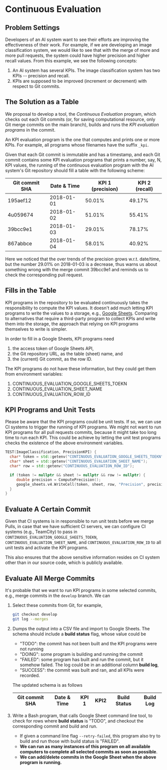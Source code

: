 # Continuous Evaluation

## Problem Settings

Developers of an AI system want to see their efforts are improving the effectiveness of their work. For example, if we are developing an image classification system, we would like to see that with the merge of more and more pull requests, the system could have higher precision and higher recall values.  From this example, we see the following concepts:

1. An AI system has several KPIs.  The image classification system has two KPIs -- precision and recall.
1. KPIs are supposed to be improved (increment or decrement) with respect to Git commits.

## The Solution as a Table

We proposal to develop a tool, the *Continuous Evaluation* program, which checks out each Git commits (or, for saving computational resource, only Git merge commits on the main branch), builds and runs the *KPI evaluation programs* in the commit.  

An KPI evaluation program is the one that computes and prints one or more KPIs.  For example, all programs whose filenames have the suffix `_kpi`.

Given that each Git commit is immutable and has a timestamp, and each Git commit contains some KPI evaluation programs that prints a number, say, N, KPI values, the running of the continuous evaluation program with the AI system's Git repository should fill a table with the following scheme:

| Git commit SHA | Date & Time | KPI 1 (precision) | KPI 2 (recall) |
|----------------|-------------|-------------------|----------------|
| 195aef12       | 2018-01-01  | 50.01%            | 49.17%         |
| 4u059674       | 2018-01-02  | 51.01%            | 55.41%         |
| 39bcc9e1       | 2018-01-03  | 29.01%            | 78.17%         |
| 867abbce       | 2018-01-04  | 58.01%            | 40.92%         |

Here we noticed that the over trends of the precision grows w.r.t. date/time, but the number 29.01% on 2018-01-03 is a decrease, thus warns us about something wrong with the merge commit 39bcc9e1 and reminds us to check the corresponding pull request.

## Fills in the Table

KPI programs in the repository to be evaluated continuously takes the responsibility to compute the KPI values. It doesn't add much letting KPI programs to write the values to a storage, e.g., [Google Sheets](https://developers.google.com/sheets/guides/concepts). Comparing to alternatives that require a third-party program to collect KPIs and write them into the storage, the approach that relying on KPI programs themselves to write is simpler. 

In order to fill in a Google Sheets, KPI programs need 

1. the access token of Google Sheets API,
1. the Git repository URL, as the table (sheet) name, and
1. the (current) Git commit, as the row ID.

The KPI programs do not have these information, but they could get them from environment variables:

1. CONTINUOUS_EVALUATION_GOOGLE_SHEETS_TOEKN
1. CONTINUOUS_EVALUATION_SHEET_NAME
1. CONTINUOUS_EVALUATION_ROW_ID

## KPI Programs and Unit Tests

Please be aware that the KPI programs could be unit tests.  If so, we can use CI systems to trigger the running of KPI programs.  We might not want to run KPI programs for all pull requests commits, because it might take too long time to run each KPI.  This could be achieve by letting the unit test programs checks the existence of the above environment variables.

```c++
TEST(ImageClassification, PrecisionKPI) {
  char* token = std::getenv("CONTINUOUS_EVALUATION_GOOGLE_SHEETS_TOEKN");
  char* sheet = std::getenv("CONTINUOUS_EVALUATION_SHEET_NAME");
  char* row = std::getenv("CONTINUOUS_EVALUATION_ROW_ID");

  if (token != nullptr && sheet != nullptr && row != nullptr) {
     double precision = ComputePrecision();
     google_sheets.v4.WriteCell(token, sheet, row, "Precision", precision);
  }
}
```

## Evaluate A Certain Commit

Given that CI systems is in responsible to run unit tests before we merge Pulls, in case that we have sufficient CI servers, we can configure CI systems (e.g., TeamCity) to pass in `CONTINUOUS_EVALUATION_GOOGLE_SHEETS_TOEKN`, `CONTINUOUS_EVALUATION_SHEET_NAME`, and `CONTINUOUS_EVALUATION_ROW_ID` to all unit tests and activate the KPI programs.

This also ensures that the above sensitive information resides on CI system other than in our source code, which is publicly available.

## Evaluate All Merge Commits

It's probable that we want to run KPI programs in some selected commits, e.g., merge commits in the `develop` branch.  We can 

1. Select these commits from Git, for example,
 
   ```bash
   git checkout develop
   git log --merges
   ```
   
1. Dumps the output into a CSV file and import to Google Sheets.  The schema should include a **build status** flag, whose value could be 

   - "TODO": the commit has not been built and the KPI programs were not running
   - "DOING": some program is building and running the commit
   - "FAILED": some program has built and run the commit, but it somehow failed. The log could be in an additional column **build log**,
   - "SUCCESS": the commit was built and ran, and all KPIs were recorded.
   
   The updated schema is as follows
   
   | Git commit SHA | Date & Time | KPI 1 | KPI2 | Build Status | Build Log |
   |----------------|-------------|-------|------|--------------|-----------|
   
1. Write a Bash program, that calls Google Sheet command line tool, to check for rows where **build status** is "TODO", and checkout the corresponding commit and build and run.  

   - If given a command line flag `--retry-failed`, this program also try to build and run those with build status is "FAILED".
   - **We can run as many instances of this program on all available computers to complete all selected commits as soon as possible**.
   - **We can add/delete commits in the Google Sheet when the above program is running.**
